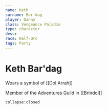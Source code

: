 ```yaml
---
name: Keth
surname: Bar'dag
player: Danny
class: Vengeance Paladin
type: character
desc: 
race: Half-Orc
tags: Party
---
```


# Keth Bar'dag

Wears a symbol of [[Dol Arrah]]

Member of the Adventures Guild in [[Brindol]]

```ad-ooc
collapse:closed
```
